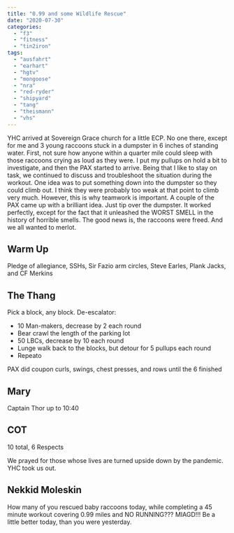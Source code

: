 ```yaml
---
title: "0.99 and some Wildlife Rescue"
date: "2020-07-30"
categories: 
  - "f3"
  - "fitness"
  - "tin2iron"
tags: 
  - "ausfahrt"
  - "earhart"
  - "hgtv"
  - "mongoose"
  - "nra"
  - "red-ryder"
  - "shipyard"
  - "tang"
  - "theismann"
  - "vhs"
---
```


YHC arrived at Sovereign Grace church for a little ECP. No one there, except for me and 3 young raccoons stuck in a dumpster in 6 inches of standing water. First, not sure how anyone within a quarter mile could sleep with those raccoons crying as loud as they were. I put my pullups on hold a bit to investigate, and then the PAX started to arrive. Being that I like to stay on task, we continued to discuss and troubleshoot the situation during the workout. One idea was to put something down into the dumpster so they could climb out. I think they were probably too weak at that point to climb very much. However, this is why teamwork is important. A couple of the PAX came up with a brilliant idea. Just tip over the dumpster. It worked perfectly, except for the fact that it unleashed the WORST SMELL in the history of horrible smells. The good news is, the raccoons were freed. And we all wanted to merlot.

## Warm Up

Pledge of allegiance, SSHs, Sir Fazio arm circles, Steve Earles, Plank Jacks, and CF Merkins

## The Thang

Pick a block, any block. De-escalator:

- 10 Man-makers, decrease by 2 each round
- Bear crawl the length of the parking lot
- 50 LBCs, decrease by 10 each round
- Lunge walk back to the blocks, but detour for 5 pullups each round
- Repeato

PAX did coupon curls, swings, chest presses, and rows until the 6 finished

## Mary

Captain Thor up to 10:40

## COT

10 total, 6 Respects

We prayed for those whose lives are turned upside down by the pandemic. YHC took us out.

## Nekkid Moleskin

How many of you rescued baby raccoons today, while completing a 45 minute workout covering 0.99 miles and NO RUNNING??? MIAGD!!! Be a little better today, than you were yesterday.
